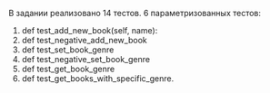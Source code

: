 В задании реализовано 14 тестов.
6 параметризованных тестов:
 1. def test_add_new_book(self, name):
 2. def test_negative_add_new_book
 3. def test_set_book_genre
 4. def test_negative_set_book_genre
 5. def test_get_book_genre
 6. def test_get_books_with_specific_genre.  
